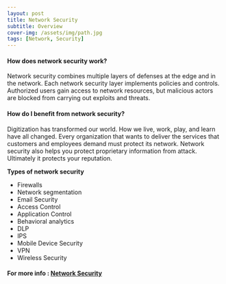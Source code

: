 ```yaml
---
layout: post
title: Network Security
subtitle: Overview
cover-img: /assets/img/path.jpg
tags: [Network, Security]
---
```


#### How does network security work?
Network security combines multiple layers of defenses at the edge and in the network. Each network security layer implements policies and controls. Authorized users gain access to network resources, but malicious actors are blocked from carrying out exploits and threats.

#### How do I benefit from network security?  
Digitization has transformed our world. How we live, work, play, and learn have all changed. Every organization that wants to deliver the services that customers and employees demand must protect its network. Network security also helps you protect proprietary information from attack. Ultimately it protects your reputation.

**Types of network security**
  * Firewalls
  * Network segmentation
  * Email Security
  * Access Control
  * Application Control
  * Behavioral analytics
  * DLP
  * IPS
  * Mobile Device Security
  * VPN
  * Wireless Security

#### For more info : [Network Security](https://www.csoonline.com/article/3285651/what-is-network-security-definition-methods-jobs-and-salaries.html)
  
